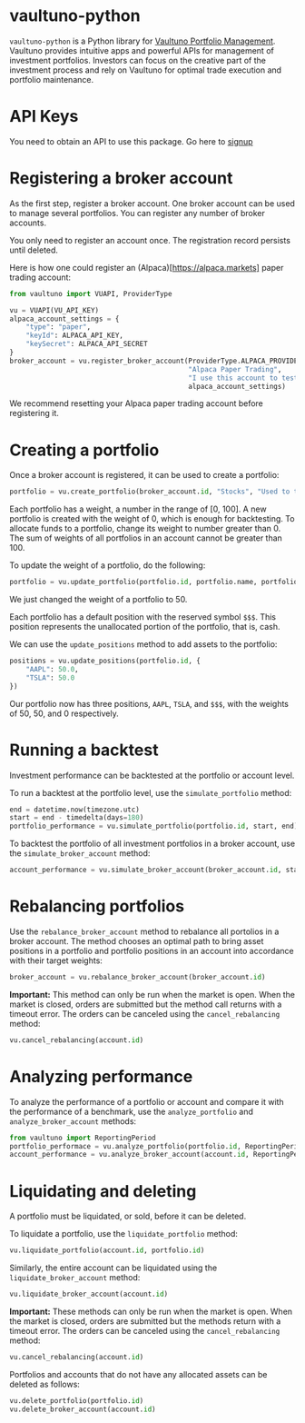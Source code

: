 # vaultuno-python

`vaultuno-python` is a Python library for [Vaultuno Portfolio Management](https://www.vaultuno.com). 
Vaultuno provides intuitive apps and powerful APIs for management of investment portfolios. Investors can 
focus on the creative part of the investment process and rely on Vaultuno for optimal trade 
execution and portfolio maintenance.

# API Keys

You need to obtain an API to use this package. Go here to [signup](https://www.vaultuno.com)

# Registering a broker account 

As the first step, register a broker account. One broker account can be used to manage 
several portfolios. You can register any number of broker accounts. 

You only need to register an account once. The registration record persists until deleted.

Here is how one could register an (Alpaca)[https://alpaca.markets] paper trading account: 

```py
from vaultuno import VUAPI, ProviderType

vu = VUAPI(VU_API_KEY)
alpaca_account_settings = {
    "type": "paper",
    "keyId": ALPACA_API_KEY,
    "keySecret": ALPACA_API_SECRET
}
broker_account = vu.register_broker_account(ProviderType.ALPACA_PROVIDER,
                                            "Alpaca Paper Trading",
                                            "I use this account to test investment strategies",
                                            alpaca_account_settings)
```

We recommend resetting your Alpaca paper trading account before registering it.

# Creating a portfolio

Once a broker account is registered, it can be used to create a portfolio: 

```py
portfolio = vu.create_portfolio(broker_account.id, "Stocks", "Used to test a portfolio")

```

Each portfolio has a weight, a number in the range of [0, 100]. A new portfolio is 
created with the weight of 0, which is enough for backtesting. To allocate funds to a portfolio, 
change its weight to number greater than 0. The sum of weights of all portfolios in 
an account cannot be greater than 100.

To update the weight of a portfolio, do the following:

```py
portfolio = vu.update_portfolio(portfolio.id, portfolio.name, portfolio.description, 50.0)
```

We just changed the weight of a portfolio to 50.

Each portfolio has a default position with the reserved symbol `$$$`. This position 
represents the unallocated portion of the portfolio, that is, cash. 

We can use the `update_positions` method to add assets to the portfolio: 

```py
positions = vu.update_positions(portfolio.id, {
    "AAPL": 50.0,
    "TSLA": 50.0
})
```

Our portfolio now has three positions, `AAPL`, `TSLA`, and `$$$`, with the weights of 
50, 50, and 0 respectively.

# Running a backtest 

Investment performance can be backtested at the portfolio or account level. 

To run a backtest at the portfolio level, use the `simulate_portfolio` method:

```py
end = datetime.now(timezone.utc)
start = end - timedelta(days=180)
portfolio_performance = vu.simulate_portfolio(portfolio.id, start, end)
```

To backtest the portfolio of all investment portfolios in a broker account, use the 
`simulate_broker_account` method: 

```py
account_performance = vu.simulate_broker_account(broker_account.id, start, end)
```

# Rebalancing portfolios 

Use the `rebalance_broker_account` method to rebalance all portolios in a broker account. 
The method chooses an optimal path to bring asset positions in a portfolio and portfolio 
positions in an account into accordance with their target weights: 

```py
broker_account = vu.rebalance_broker_account(broker_account.id)
```

**Important:** This method can only be run when the market is open. When the market is closed, 
orders are submitted but the method call returns with a timeout error. The orders can be canceled 
using the `cancel_rebalancing` method:

```py
vu.cancel_rebalancing(account.id)
```

# Analyzing performance

To analyze the performance of a portfolio or account and compare it with the performance of a benchmark, 
use the `analyze_portfolio` and `analyze_broker_account` methods:

```py
from vaultuno import ReportingPeriod
portfolio_performace = vu.analyze_portfolio(portfolio.id, ReportingPeriod.M6, 'SPY')
account_performance = vu.analyze_broker_account(account.id, ReportingPeriod.Y1, 'SPY')
```

# Liquidating and deleting

A portfolio must be liquidated, or sold, before it can be deleted. 

To liquidate a portfolio, use the `liquidate_portfolio` method:

```py
vu.liquidate_portfolio(account.id, portfolio.id)
```

Similarly, the entire account can be liquidated using the `liquidate_broker_account` method: 

```py
vu.liquidate_broker_account(account.id)
```

**Important:** These methods can only be run when the market is open. When the market is closed, 
orders are submitted but the methods return with a timeout error. The orders can be canceled 
using the `cancel_rebalancing` method:

```py
vu.cancel_rebalancing(account.id)
```

Portfolios and accounts that do not have any allocated assets can be deleted as follows:

```py
vu.delete_portfolio(portfolio.id)
vu.delete_broker_account(account.id)
```